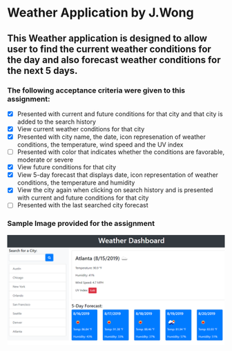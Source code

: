 # Weather Application by J.Wong

## This Weather application is designed to allow user to find the current weather conditions for the day and also forecast weather conditions for the next 5 days. 

### The following acceptance criteria were given to this assignment:

- [x] Presented with current and future conditions for that city and that city is added to the search history
- [x] View current weather conditions for that city
- [x] Presented with city name, the date, icon represenation of weather conditions, the temperature, wind speed and the UV index
- [ ] Presented with color that indicates whether the conditions are favorable, moderate or severe
- [x] View future conditions for that city
- [x] View 5-day forecast that displays date, icon representation of weather conditions, the temperature and humidity
- [x] View the city again when clicking on search history and is presented with current and future conditions for that city
- [ ] Presented with the last searched city forecast

### Sample Image provided for the assignment
![GitHub Logo](/image01.png)

